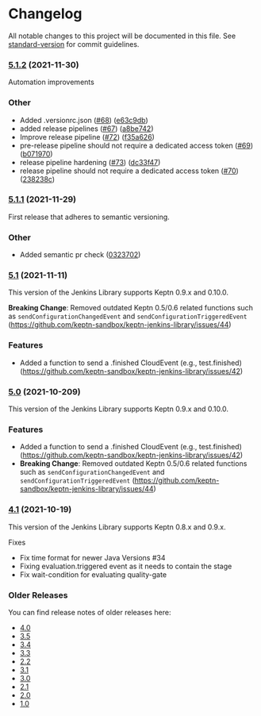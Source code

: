 # Changelog

All notable changes to this project will be documented in this file. See [standard-version](https://github.com/conventional-changelog/standard-version) for commit guidelines.

### [5.1.2](https://github.com/keptn-sandbox/keptn-jenkins-library/compare/5.1.1...5.1.2) (2021-11-30)

Automation improvements

### Other

* Added .versionrc.json ([#68](https://github.com/keptn-sandbox/keptn-jenkins-library/issues/68)) ([e63c9db](https://github.com/keptn-sandbox/keptn-jenkins-library/commit/e63c9dbb9b4ce36b812675f1f00714796d39c02a))
* added release pipelines ([#67](https://github.com/keptn-sandbox/keptn-jenkins-library/issues/67)) ([a8be742](https://github.com/keptn-sandbox/keptn-jenkins-library/commit/a8be74239ac1b79eee31e7ec2fe07004e6efb4ee))
* Improve release pipeline ([#72](https://github.com/keptn-sandbox/keptn-jenkins-library/issues/72)) ([f35a626](https://github.com/keptn-sandbox/keptn-jenkins-library/commit/f35a62668b946f2ab4050279cdfa4447f9526f6d))
* pre-release pipeline should not require a dedicated access token ([#69](https://github.com/keptn-sandbox/keptn-jenkins-library/issues/69)) ([b071970](https://github.com/keptn-sandbox/keptn-jenkins-library/commit/b071970f6dadf612b0715900a17cf76832339d04))
* release pipeline hardening ([#73](https://github.com/keptn-sandbox/keptn-jenkins-library/issues/73)) ([dc33f47](https://github.com/keptn-sandbox/keptn-jenkins-library/commit/dc33f47fc3109b223b93e398e9b1822ff0e56968))
* release pipeline should not require a dedicated access token ([#70](https://github.com/keptn-sandbox/keptn-jenkins-library/issues/70)) ([238238c](https://github.com/keptn-sandbox/keptn-jenkins-library/commit/238238cf0a0bea02322c4f592d0dea61e99d6fa4))

### [5.1.1](https://github.com/keptn-sandbox/keptn-jenkins-library/compare/5.1...5.1.1) (2021-11-29)

First release that adheres to semantic versioning.
### Other

* Added semantic pr check ([0323702](https://github.com/keptn-sandbox/keptn-jenkins-library/commit/0323702da4f8bf7922003e42ca02ba3fe61e1753))

### [5.1](https://github.com/keptn-sandbox/keptn-jenkins-library/compare/5.0...5.1) (2021-11-11)

This version of the Jenkins Library supports Keptn 0.9.x and 0.10.0.

**Breaking Change**: Removed outdated Keptn 0.5/0.6 related functions such as `sendConfigurationChangedEvent` and `sendConfigurationTriggeredEvent` (https://github.com/keptn-sandbox/keptn-jenkins-library/issues/44)
### Features

* Added a function to send a .finished CloudEvent (e.g., test.finished) (https://github.com/keptn-sandbox/keptn-jenkins-library/issues/42)



### [5.0](https://github.com/keptn-sandbox/keptn-jenkins-library/compare/4.1...5.0) (2021-10-209)

This version of the Jenkins Library supports Keptn 0.9.x and 0.10.0.

### Features

* Added a function to send a .finished CloudEvent (e.g., test.finished) (https://github.com/keptn-sandbox/keptn-jenkins-library/issues/42)
* **Breaking Change**: Removed outdated Keptn 0.5/0.6 related functions such as `sendConfigurationChangedEvent` and `sendConfigurationTriggeredEvent` (https://github.com/keptn-sandbox/keptn-jenkins-library/issues/44)



### [4.1](https://github.com/keptn-sandbox/keptn-jenkins-library/compare/4.0...4.1) (2021-10-19)

This version of the Jenkins Library supports Keptn 0.8.x and 0.9.x.

Fixes

* Fix time format for newer Java Versions #34 
* Fixing evaluation.triggered event as it needs to contain the stage
* Fix wait-condition for evaluating quality-gate

### Older Releases

You can find release notes of older releases here: 

* [4.0](https://github.com/keptn-sandbox/keptn-jenkins-library/releases/tag/4.0)
* [3.5](https://github.com/keptn-sandbox/keptn-jenkins-library/releases/tag/3.5)
* [3.4](https://github.com/keptn-sandbox/keptn-jenkins-library/releases/tag/3.4)
* [3.3](https://github.com/keptn-sandbox/keptn-jenkins-library/releases/tag/3.3)
* [2.2](https://github.com/keptn-sandbox/keptn-jenkins-library/releases/tag/2.2)
* [3.1](https://github.com/keptn-sandbox/keptn-jenkins-library/releases/tag/3.1)
* [3.0](https://github.com/keptn-sandbox/keptn-jenkins-library/releases/tag/3.0)
* [2.1](https://github.com/keptn-sandbox/keptn-jenkins-library/releases/tag/2.1)
* [2.0](https://github.com/keptn-sandbox/keptn-jenkins-library/releases/tag/2.0)
* [1.0](https://github.com/keptn-sandbox/keptn-jenkins-library/releases/tag/1.0)
